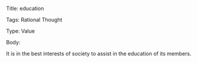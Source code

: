 Title:  education

Tags:   Rational Thought

Type:   Value

Body: 

It is in the best interests of society to assist in the education of its members. 
